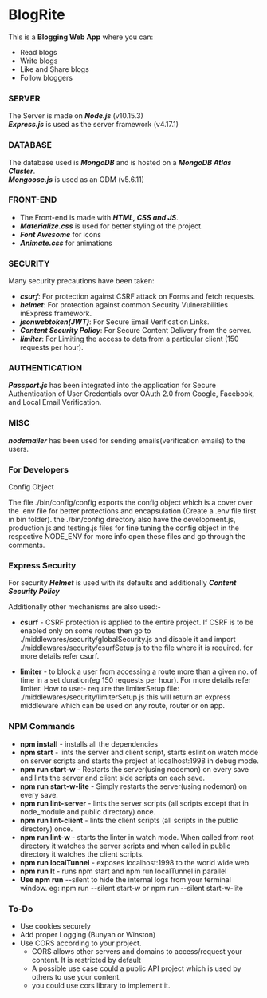 # BlogRite

This is a **Blogging Web App** where you can:
- Read blogs
- Write blogs
- Like and Share blogs
- Follow bloggers

### SERVER

The Server is made on ***Node.js*** (v10.15.3)<br/>
***Express.js*** is used as the server framework (v4.17.1)

### DATABASE

The database used is ***MongoDB*** and is hosted on a ***MongoDB Atlas Cluster***.<br/>
***Mongoose.js*** is used as an ODM (v5.6.11)

### FRONT-END

- The Front-end is made with ***HTML, CSS and JS***.
- ***Materialize.css*** is used for better styling of the project.
- ***Font Awesome*** for icons
- ***Animate.css*** for animations

### SECURITY

Many security precautions have been taken:

- ***csurf***: For protection against CSRF attack on Forms and fetch requests.
- ***helmet***: For protection against common Security Vulnerabilities inExpress framework.
- ***jsonwebtoken(JWT)***: For Secure Email Verification Links.
- ***Content Security Policy***: For Secure Content Delivery from the server.
- ***limiter***: For Limiting the access to data from a particular client (150 requests per hour).

### AUTHENTICATION

***Passport.js*** has been integrated into the application for Secure Authentication of User Credentials over OAuth 2.0 from Google, Facebook, and Local Email Verification.

### MISC

***nodemailer*** has been used for sending emails(verification emails) to the users.

### For Developers

Config Object

The file ./bin/config/config exports the config object which is a cover over the .env file for better protections and encapsulation (Create a .env file first in bin folder). the ./bin/config directory also have the development.js, production.js and testing.js files for fine tuning the config object in the respective NODE_ENV for more info open these files and go through the comments.

### Express Security

For security ***Helmet*** is used with its defaults and additionally ***Content Security Policy***

Additionally other mechanisms are also used:-

- **csurf** - CSRF protection is applied to the entire project. If CSRF is to be enabled only on some routes then go to ./middlewares/security/globalSecurity.js and disable it and import ./middlewares/security/csurfSetup.js to the file where it is required. for more details refer csurf.

- **limiter** - to block a user from accessing a route more than a given no. of time in a set duration(eg 150 requests per hour). For more details refer limiter. How to use:-
require the limiterSetup file: ./middlewares/security/limiterSetup.js
this will return an express middleware which can be used on any route, router or on app.

### NPM Commands
- **npm install** - installs all the dependencies
- **npm start** - lints the server and client script, starts eslint on watch mode on server scripts and starts the project at localhost:1998 in debug mode.
- **npm run start-w** - Restarts the server(using nodemon) on every save and lints the server and client side scripts on each save.
- **npm run start-w-lite** - Simply restarts the server(using nodemon) on every save.
- **npm run lint-server** - lints the server scripts (all scripts except that in node_module and public directory) once.
- **npm run lint-client** - lints the client scripts (all scripts in the public directory) once.
- **npm run lint-w** - starts the linter in watch mode. When called from root directory it watches the server scripts and when called in public directory it watches the client scripts.
- **npm run localTunnel** - exposes localhost:1998 to the world wide web
- **npm run lt** - runs npm start and npm run localTunnel in parallel
- **Use npm run** --silent <your-script> to hide the internal logs from your terminal window.
eg: npm run --silent start-w or npm run --silent start-w-lite

### To-Do

- Use cookies securely
- Add proper Logging (Bunyan or Winston)
- Use CORS according to your project.
  - CORS allows other servers and domains to access/request your content. It is restricted by default
  - A possible use case could a public API project which is used by others to use your content.
  - you could use cors library to implement it.